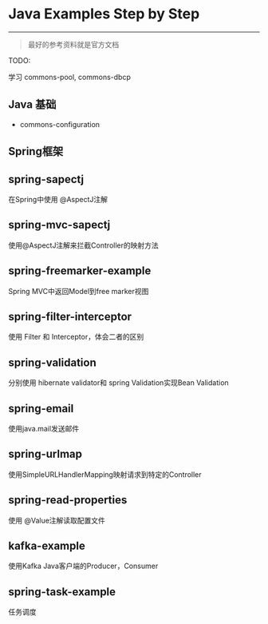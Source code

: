 # Java Examples Step by Step
---

> 最好的参考资料就是官方文档



TODO:

学习 commons-pool, commons-dbcp



## Java 基础

* commons-configuration

## Spring框架




## spring-sapectj

在Spring中使用 @AspectJ注解

## spring-mvc-sapectj

使用@AspectJ注解来拦截Controller的映射方法

## spring-freemarker-example

Spring MVC中返回Model到free marker视图

## spring-filter-interceptor

使用 Filter 和 Interceptor，体会二者的区别

## spring-validation

分别使用 hibernate validator和 spring Validation实现Bean Validation

## spring-email

使用java.mail发送邮件

## spring-urlmap

使用SimpleURLHandlerMapping映射请求到特定的Controller

## spring-read-properties

使用 @Value注解读取配置文件

## kafka-example

使用Kafka Java客户端的Producer，Consumer

## spring-task-example

任务调度 
















